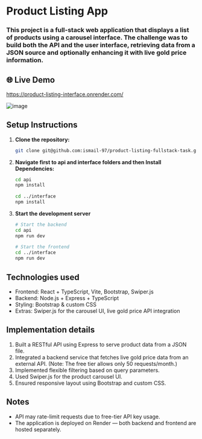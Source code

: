 # Product Listing App
### This project is a full-stack web application that displays a list of products using a carousel interface. The challenge was to build both the API and the user interface, retrieving data from a JSON source and optionally enhancing it with live gold price information.

## 🌐 Live Demo
https://product-listing-interface.onrender.com/

![image](https://github.com/user-attachments/assets/2efca878-a448-4fe5-a5e5-cf017a7296dc)

## Setup Instructions
1. **Clone the repository:**
 
   ```bash
   git clone git@github.com:ismail-97/product-listing-fullstack-task.git
   
2. **Navigate first to api and interface folders and then Install Dependencies:**

   ```bash
   cd api
   npm install
  
   cd ../interface
   npm install

3. **Start the development server**

   ```bash
   # Start the backend
   cd api
   npm run dev
  
   # Start the frontend
   cd ../interface
   npm run dev
   
## Technologies used
- Frontend: React + TypeScript, Vite, Bootstrap, Swiper.js
- Backend: Node.js + Express + TypeScript
- Styling: Bootstrap & custom CSS
- Extras: Swiper.js for the carousel UI, live gold price API integration

## Implementation details
1. Built a RESTful API using Express to serve product data from a JSON file.
2. Integrated a backend service that fetches live gold price data from an external API. (Note: The free tier allows only 50 requests/month.)
3. Implemented flexible filtering based on query parameters.
4. Used Swiper.js for the product carousel UI.
5. Ensured responsive layout using Bootstrap and custom CSS.

## Notes
- API may rate-limit requests due to free-tier API key usage.
- The application is deployed on Render — both backend and frontend are hosted separately.

